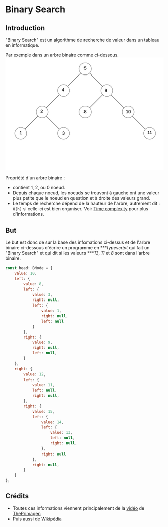 # Binary Search

## Introduction

"Binary Search" est un algorithme de recherche de valeur dans un tableau en informatique.

Par exemple dans un arbre binaire comme ci-dessous.
![](./BinaryTree.jpg)

Propriété d'un arbre binaire :
- contient 1, 2, ou 0 noeud.
- Depuis chaque noeud, les noeuds se trouvont à gauche ont une valeur plus petite
que le noeud en question et à droite des valeurs grand.
- Le temps de recherche dépend de la hauteur de l'arbre, autrement dit : `O(h)` 
si celle-ci est bien organiser. Voir [Time complexity](https://en.wikipedia.org/wiki/Time_complexity) pour plus d'informations.

## But

Le but est donc de sur la base des infomations ci-dessus et de l'arbre binaire 
ci-dessous d'écrire un programme en ****typescript* qui fait un "Binary Search" et
qui dit si les valeurs ****13*, *11* et *8* sont dans l'arbre binaire. 

```javascript
const head: BNode = {
    value: 10,
    left: {
        value: 8,
        left: {
            value: 3,
            right: null,
            left: {
                value: 1,
                right: null,
                left: null
            }
        },
        right: {
            value: 9,
            right: null,
            left: null,
        }
    },
    right: {
        value: 12,
        left: {
            value: 11,
            left: null,
            right: null,
        },
        right: {
            value: 15,
            left: {
                value: 14,
                left: {
                    value: 13,
                    left: null,
                    right: null,
                },
                right: null
            },
            right: null,
        }
    }
};

```

## Crédits

- Toutes ces informations viennent principalement de la [vidéo](https://www.youtube.com/watch?v=1CRkRdDT4cA) de [ThePrimagen](https://github.com/ThePrimeagen)
- Puis aussi de [Wikipédia](https://en.wikipedia.org/wiki/Binary_search_algorithm)


